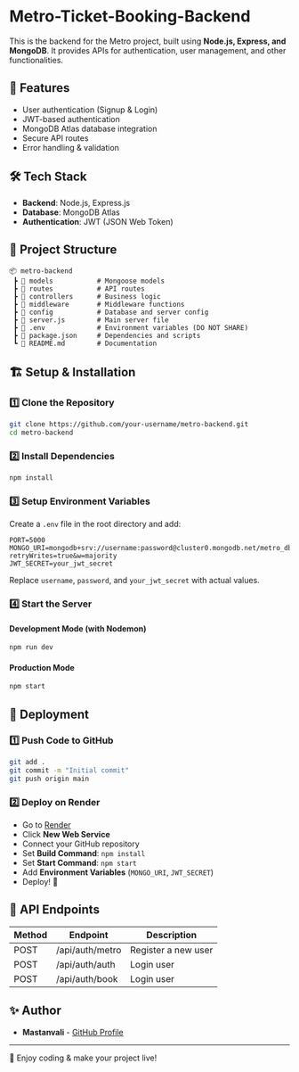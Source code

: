 # Metro-Ticket-Booking-Backend

This is the backend for the Metro project, built using **Node.js, Express, and MongoDB**. It provides APIs for authentication, user management, and other functionalities.

## 🚀 Features
- User authentication (Signup & Login)
- JWT-based authentication
- MongoDB Atlas database integration
- Secure API routes
- Error handling & validation

## 🛠️ Tech Stack
- **Backend**: Node.js, Express.js
- **Database**: MongoDB Atlas
- **Authentication**: JWT (JSON Web Token)

## 📂 Project Structure
```
📦 metro-backend
 ┣ 📂 models           # Mongoose models
 ┣ 📂 routes           # API routes
 ┣ 📂 controllers      # Business logic
 ┣ 📂 middleware       # Middleware functions
 ┣ 📂 config           # Database and server config
 ┣ 📄 server.js        # Main server file
 ┣ 📄 .env             # Environment variables (DO NOT SHARE)
 ┣ 📄 package.json     # Dependencies and scripts
 ┗ 📄 README.md        # Documentation
```

## 🏗️ Setup & Installation

### 1️⃣ Clone the Repository
```sh
git clone https://github.com/your-username/metro-backend.git
cd metro-backend
```

### 2️⃣ Install Dependencies
```sh
npm install
```

### 3️⃣ Setup Environment Variables
Create a `.env` file in the root directory and add:
```env
PORT=5000
MONGO_URI=mongodb+srv://username:password@cluster0.mongodb.net/metro_db?retryWrites=true&w=majority
JWT_SECRET=your_jwt_secret
```
Replace `username`, `password`, and `your_jwt_secret` with actual values.

### 4️⃣ Start the Server
#### Development Mode (with Nodemon)
```sh
npm run dev
```
#### Production Mode
```sh
npm start
```

## 🚀 Deployment
### 1️⃣ Push Code to GitHub
```sh
git add .
git commit -m "Initial commit"
git push origin main
```

### 2️⃣ Deploy on Render
- Go to [Render](https://render.com/)
- Click **New Web Service**
- Connect your GitHub repository
- Set **Build Command**: `npm install`
- Set **Start Command**: `npm start`
- Add **Environment Variables** (`MONGO_URI`, `JWT_SECRET`)
- Deploy! 🚀

## 🔗 API Endpoints
| Method | Endpoint         | Description |
|--------|-----------------|-------------|
| POST   | /api/auth/metro | Register a new user |
| POST   | /api/auth/auth  | Login user |
| POST   | /api/auth/book  | Login user |


## ✨ Author
- **Mastanvali** - [GitHub Profile](https://github.com/Mastan1432)

---

🚀 Enjoy coding & make your project live!

